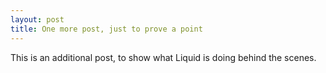 ```yaml
---
layout: post
title: One more post, just to prove a point
---
```


This is an additional post, to show what Liquid is doing behind the scenes.

